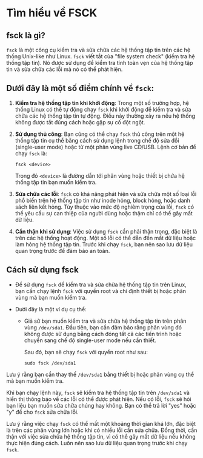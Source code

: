 # Tìm hiểu về FSCK

## fsck là gì?

`fsck` là một công cụ kiểm tra và sửa chữa các hệ thống tập tin trên các hệ thống Unix-like như Linux. `fsck` viết tắt của "file system check" (kiểm tra hệ thống tập tin). Nó được sử dụng để kiểm tra tính toàn vẹn của hệ thống tập tin và sửa chữa các lỗi mà nó có thể phát hiện.

## Dưới đây là một số điểm chính về `fsck`:

1. **Kiểm tra hệ thống tập tin khi khởi động**: Trong một số trường hợp, hệ thống Linux có thể tự động chạy `fsck` khi khởi động để kiểm tra và sửa chữa các hệ thống tập tin tự động. Điều này thường xảy ra nếu hệ thống không được tắt đúng cách hoặc gặp sự cố đột ngột.

2. **Sử dụng thủ công**: Bạn cũng có thể chạy `fsck` thủ công trên một hệ thống tập tin cụ thể bằng cách sử dụng lệnh trong chế độ sửa đổi (single-user mode) hoặc từ một phân vùng live CD/USB. Lệnh cơ bản để chạy `fsck` là:

   ```
   fsck <device>
   ```

   Trong đó `<device>` là đường dẫn tới phân vùng hoặc thiết bị chứa hệ thống tập tin bạn muốn kiểm tra.

3. **Sửa chữa các lỗi**: `fsck` có khả năng phát hiện và sửa chữa một số loại lỗi phổ biến trên hệ thống tập tin như inode hỏng, block hỏng, hoặc danh sách liên kết hỏng. Tùy thuộc vào mức độ nghiêm trọng của lỗi, `fsck` có thể yêu cầu sự can thiệp của người dùng hoặc thậm chí có thể gây mất dữ liệu.

4. **Cẩn thận khi sử dụng**: Việc sử dụng `fsck` cần phải thận trọng, đặc biệt là trên các hệ thống hoạt động. Một số lỗi có thể dẫn đến mất dữ liệu hoặc làm hỏng hệ thống tập tin. Trước khi chạy `fsck`, bạn nên sao lưu dữ liệu quan trọng trước để đảm bảo an toàn.

## Cách sử dụng fsck

- Để sử dụng `fsck` để kiểm tra và sửa chữa hệ thống tập tin trên Linux, bạn cần chạy lệnh `fsck` với quyền root và chỉ định thiết bị hoặc phân vùng mà bạn muốn kiểm tra. 
- Dưới đây là một ví dụ cụ thể:

  - Giả sử bạn muốn kiểm tra và sửa chữa hệ thống tập tin trên phân vùng `/dev/sda1`. Đầu tiên, bạn cần đảm bảo rằng phân vùng đó không được sử dụng bằng cách đóng tất cả các tiến trình hoặc chuyển sang chế độ single-user mode nếu cần thiết.

    Sau đó, bạn sẽ chạy `fsck` với quyền root như sau:

    ```
    sudo fsck /dev/sda1
    ```

Lưu ý rằng bạn cần thay thế `/dev/sda1` bằng thiết bị hoặc phân vùng cụ thể mà bạn muốn kiểm tra.

Khi bạn chạy lệnh này, `fsck` sẽ kiểm tra hệ thống tập tin trên `/dev/sda1` và hiển thị thông báo về các lỗi có thể được phát hiện. Nếu có lỗi, `fsck` sẽ hỏi bạn liệu bạn muốn sửa chữa chúng hay không. Bạn có thể trả lời "yes" hoặc "y" để cho `fsck` sửa chữa lỗi.

Lưu ý rằng việc chạy `fsck` có thể mất một khoảng thời gian khá lớn, đặc biệt là trên các phân vùng lớn hoặc khi có nhiều lỗi cần sửa chữa. Đồng thời, cẩn thận với việc sửa chữa hệ thống tập tin, vì có thể gây mất dữ liệu nếu không thực hiện đúng cách. Luôn nên sao lưu dữ liệu quan trọng trước khi chạy `fsck`.